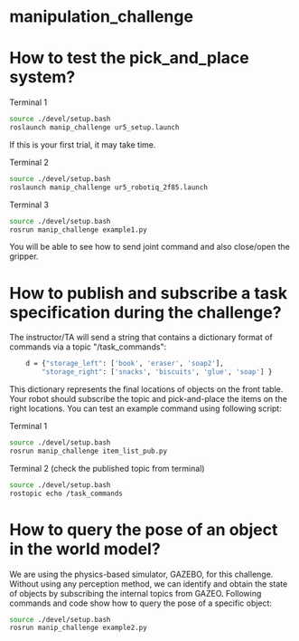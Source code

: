 # manipulation_challenge

# How to test the pick_and_place system?

Terminal 1
~~~~bash
source ./devel/setup.bash
roslaunch manip_challenge ur5_setup.launch
~~~~
If this is your first trial, it may take time. 

Terminal 2
~~~~bash
source ./devel/setup.bash
roslaunch manip_challenge ur5_robotiq_2f85.launch
~~~~

Terminal 3
~~~~bash
source ./devel/setup.bash
rosrun manip_challenge example1.py
~~~~
You will be able to see how to send joint command and also close/open the gripper.



# How to publish and subscribe a task specification during the challenge?
The instructor/TA will send a string that contains a dictionary format of commands via a topic "/task_commands":
~~~~bash
    d = {"storage_left": ['book', 'eraser', 'soap2'],
        "storage_right": ['snacks', 'biscuits', 'glue', 'soap'] }
~~~~
This dictionary represents the final locations of objects on the front table. Your robot should subscribe the topic and pick-and-place the items on the right locations. You can test an example command using following script:

Terminal 1
~~~~bash
source ./devel/setup.bash
rosrun manip_challenge item_list_pub.py
~~~~

Terminal 2 (check the published topic from terminal)
~~~~bash
source ./devel/setup.bash
rostopic echo /task_commands
~~~~



# How to query the pose of an object in the world model?
We are using the physics-based simulator, GAZEBO, for this challenge. Without using any perception method, we can identify and obtain the state of objects by subscribing the internal topics from GAZEO. Following commands and code show how to query the pose of a specific object:
~~~~bash
source ./devel/setup.bash
rosrun manip_challenge example2.py
~~~~

